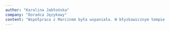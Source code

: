 ```yaml
---
author: "Karolina Jabłońska"
company: "Doradca Językowy"
content: "Współpraca z Marcinem była wspaniała. W błyskawicznym tempie odpowiadał na wszystkie moje zapytania i zamieszczał kolejne elementy na stronie. W cierpliwy sposób tłumaczył na czym polega budowanie strony internetowej i na czym jako przedsiębiorca powinnam się skupić najbardziej. W stu procentach spełnił moje oczekiwania, zatem mogę go polecić jako świetnego fachowca!"
---
```

